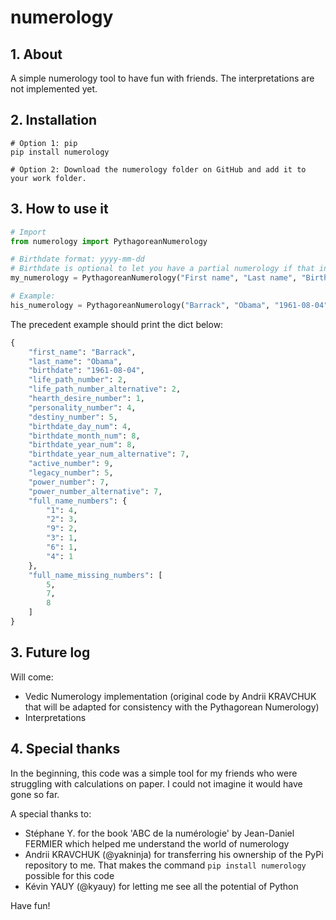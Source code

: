 # numerology

## 1. About

A simple numerology tool to have fun with friends.
The interpretations are not implemented yet.

## 2. Installation

```shell
# Option 1: pip
pip install numerology

# Option 2: Download the numerology folder on GitHub and add it to your work folder.
```

## 3. How to use it

```python
# Import
from numerology import PythagoreanNumerology

# Birthdate format: yyyy-mm-dd
# Birthdate is optional to let you have a partial numerology if that information is missing.
my_numerology = PythagoreanNumerology("First name", "Last name", "Birthdate")

# Example:
his_numerology = PythagoreanNumerology("Barrack", "Obama", "1961-08-04")
```

The precedent example should print the dict below:

```python
{
    "first_name": "Barrack",
    "last_name": "Obama",
    "birthdate": "1961-08-04",
    "life_path_number": 2,
    "life_path_number_alternative": 2,
    "hearth_desire_number": 1,
    "personality_number": 4,
    "destiny_number": 5,
    "birthdate_day_num": 4,
    "birthdate_month_num": 8,
    "birthdate_year_num": 8,
    "birthdate_year_num_alternative": 7,
    "active_number": 9,
    "legacy_number": 5,
    "power_number": 7,
    "power_number_alternative": 7,
    "full_name_numbers": {
        "1": 4,
        "2": 3,
        "9": 2,
        "3": 1,
        "6": 1,
        "4": 1
    },
    "full_name_missing_numbers": [
        5,
        7,
        8
    ]
}
```

## 3. Future log

Will come:

- Vedic Numerology implementation (original code by Andrii KRAVCHUK that will be adapted for consistency with the Pythagorean Numerology)
- Interpretations

## 4. Special thanks

In the beginning, this code was a simple tool for my friends who were struggling with calculations on paper. I could not imagine it would have gone so far.

A special thanks to:

- Stéphane Y. for the book 'ABC de la numérologie' by Jean-Daniel FERMIER which helped me understand the world of numerology
- Andrii KRAVCHUK (@yakninja) for transferring his ownership of the PyPi repository to me. That makes the command `pip install numerology` possible for this code
- Kévin YAUY (@kyauy) for letting me see all the potential of Python

Have fun!

